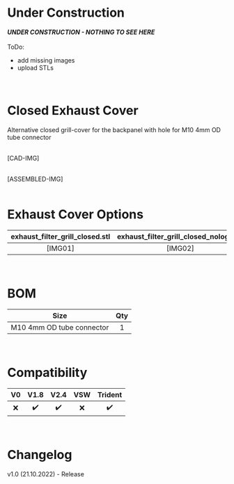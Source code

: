 # Under Construction
*****UNDER CONSTRUCTION - NOTHING TO SEE HERE*****
<br><br>
ToDo:
- add missing images
- upload STLs
<br><br><br>

# Closed Exhaust Cover
Alternative closed grill-cover for the backpanel with hole for M10 4mm OD tube connector
<br><br>

[CAD-IMG]
<br><br>

[ASSEMBLED-IMG]
<br><br>

# Exhaust Cover Options

|exhaust_filter_grill_closed.stl|exhaust_filter_grill_closed_nologo.stl|
|:---:|:---:|
| [IMG01] | [IMG02] |

<br>

# BOM
|Size|Qty|
|---|:---:|
|M10 4mm OD tube connector|1|

<br>

# Compatibility

|V0|V1.8|V2.4|VSW|Trident|
|:---:|:---:|:---:|:---:|:---:|
| :x: | :heavy_check_mark: | :heavy_check_mark: | :x: | :heavy_check_mark: |

<br>

# Changelog
v1.0 (21.10.2022) - Release
<br>
